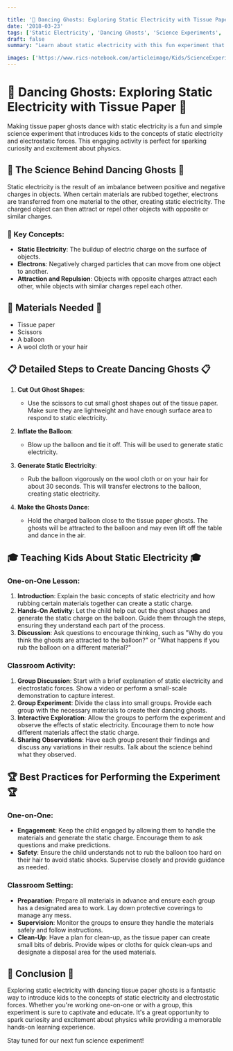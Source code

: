 ```yaml
---

title: '👻 Dancing Ghosts: Exploring Static Electricity with Tissue Paper 👻'
date: '2018-03-23'
tags: ['Static Electricity', 'Dancing Ghosts', 'Science Experiments', 'Kids Science', 'Physics', 'Fun with Science']
draft: false
summary: "Learn about static electricity with this fun experiment that makes tissue paper ghosts dance. This blog post explains the science behind static electricity and provides detailed steps for conducting this experiment with kids, either one-on-one or in a classroom setting."

images: ['https://www.rics-notebook.com/articleimage/Kids/ScienceExperiments/DancingGhost.webp']
---
```


# 👻 Dancing Ghosts: Exploring Static Electricity with Tissue Paper 👻

Making tissue paper ghosts dance with static electricity is a fun and simple science experiment that introduces kids to the concepts of static electricity and electrostatic forces. This engaging activity is perfect for sparking curiosity and excitement about physics.

## 🔬 The Science Behind Dancing Ghosts 🔬

Static electricity is the result of an imbalance between positive and negative charges in objects. When certain materials are rubbed together, electrons are transferred from one material to the other, creating static electricity. The charged object can then attract or repel other objects with opposite or similar charges.

### 🌟 Key Concepts:

- **Static Electricity**: The buildup of electric charge on the surface of objects.
- **Electrons**: Negatively charged particles that can move from one object to another.
- **Attraction and Repulsion**: Objects with opposite charges attract each other, while objects with similar charges repel each other.

## 🧪 Materials Needed 🧪

- Tissue paper
- Scissors
- A balloon
- A wool cloth or your hair

## 📋 Detailed Steps to Create Dancing Ghosts 📋

1. **Cut Out Ghost Shapes**:
   - Use the scissors to cut small ghost shapes out of the tissue paper. Make sure they are lightweight and have enough surface area to respond to static electricity.

2. **Inflate the Balloon**:
   - Blow up the balloon and tie it off. This will be used to generate static electricity.

3. **Generate Static Electricity**:
   - Rub the balloon vigorously on the wool cloth or on your hair for about 30 seconds. This will transfer electrons to the balloon, creating static electricity.

4. **Make the Ghosts Dance**:
   - Hold the charged balloon close to the tissue paper ghosts. The ghosts will be attracted to the balloon and may even lift off the table and dance in the air.

## 🎓 Teaching Kids About Static Electricity 🎓

### One-on-One Lesson:

1. **Introduction**: Explain the basic concepts of static electricity and how rubbing certain materials together can create a static charge.
2. **Hands-On Activity**: Let the child help cut out the ghost shapes and generate the static charge on the balloon. Guide them through the steps, ensuring they understand each part of the process.
3. **Discussion**: Ask questions to encourage thinking, such as "Why do you think the ghosts are attracted to the balloon?" or "What happens if you rub the balloon on a different material?"

### Classroom Activity:

1. **Group Discussion**: Start with a brief explanation of static electricity and electrostatic forces. Show a video or perform a small-scale demonstration to capture interest.
2. **Group Experiment**: Divide the class into small groups. Provide each group with the necessary materials to create their dancing ghosts.
3. **Interactive Exploration**: Allow the groups to perform the experiment and observe the effects of static electricity. Encourage them to note how different materials affect the static charge.
4. **Sharing Observations**: Have each group present their findings and discuss any variations in their results. Talk about the science behind what they observed.

## 🏆 Best Practices for Performing the Experiment 🏆

### One-on-One:

- **Engagement**: Keep the child engaged by allowing them to handle the materials and generate the static charge. Encourage them to ask questions and make predictions.
- **Safety**: Ensure the child understands not to rub the balloon too hard on their hair to avoid static shocks. Supervise closely and provide guidance as needed.

### Classroom Setting:

- **Preparation**: Prepare all materials in advance and ensure each group has a designated area to work. Lay down protective coverings to manage any mess.
- **Supervision**: Monitor the groups to ensure they handle the materials safely and follow instructions.
- **Clean-Up**: Have a plan for clean-up, as the tissue paper can create small bits of debris. Provide wipes or cloths for quick clean-ups and designate a disposal area for the used materials.

## 🌟 Conclusion 🌟

Exploring static electricity with dancing tissue paper ghosts is a fantastic way to introduce kids to the concepts of static electricity and electrostatic forces. Whether you're working one-on-one or with a group, this experiment is sure to captivate and educate. It's a great opportunity to spark curiosity and excitement about physics while providing a memorable hands-on learning experience.

Stay tuned for our next fun science experiment!
